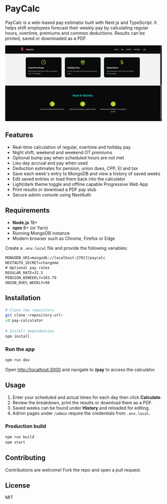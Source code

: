 # PayCalc

PayCalc is a web-based pay estimator built with Next.js and TypeScript. It helps shift employees forecast their weekly pay by calculating regular hours, overtime, premiums and common deductions. Results can be printed, saved or downloaded as a PDF.

![App Screenshot](public/screenShot.png)

## Features

- Real-time calculation of regular, overtime and holiday pay
- Night shift, weekend and weekend OT premiums
- Optional bump pay when scheduled hours are not met
- Lieu day accrual and pay when used
- Deduction estimates for pension, union dues, CPP, EI and tax
- Save each week's entry to MongoDB and view a history of saved weeks
- Edit saved entries or load them back into the calculator
- Light/dark theme toggle and offline capable Progressive Web App
- Print results or download a PDF pay stub
- Secure admin console using NextAuth

## Requirements

- **Node.js** 18+
- **npm** 8+ (or Yarn)
- Running MongoDB instance
- Modern browser such as Chrome, Firefox or Edge

Create a `.env.local` file and provide the following variables:

```env
MONGODB_URI=mongodb://localhost:27017/paycalc
NEXTAUTH_SECRET=changeme
# Optional pay rates
REGULAR_RATE=32.5
PENSION_BIWEEKLY=103.79
UNION_DUES_WEEKLY=98
```

## Installation

```bash
# Clone the repository
git clone <repository-url>
cd pay-calculator

# Install dependencies
npm install
```

### Run the app

```bash
npm run dev
```

Open [http://localhost:3000](http://localhost:3000) and navigate to **/pay** to access the calculator.

## Usage

1. Enter your scheduled and actual times for each day then click **Calculate**.
2. Review the breakdown, print the results or download them as a PDF.
3. Saved weeks can be found under **History** and reloaded for editing.
4. Admin pages under `/admin` require the credentials from `.env.local`.

### Production build

```bash
npm run build
npm start
```

## Contributing

Contributions are welcome! Fork the repo and open a pull request.

## License

MIT

